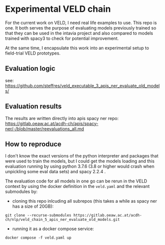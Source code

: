 # Experimental VELD chain

For the current work on VELD, I need real life examples to use. This repo is one. It both serves
the purpose of evaluating models previously trained so that they can be used in the intavia project
and also compared to models trained with spacy3 to check for potential improvement. 

At the same time, I encapsulate this work into an experimental setup to field-trial VELD 
prototypes.

## Evaluation logic

see: https://github.com/steffres/veld_executable_3_apis_ner_evaluate_old_models/

## Evaluation results

The results are written directly into apis spacy ner repo: https://gitlab.oeaw.ac.at/acdh-ch/apis/spacy-ner/-/blob/master/reevaluations_all.md 

## How to reproduce

I don't know the exact versions of the python interpreter and packages that were used to train the
models, but I could get the models loading and this evaluation running by using python 3.7.6 (3.8 
or higher would crash when unpickling some eval data sets) and spacy 2.2.4 .

The evaluation code for all models in one go can be rerun in the VELD context by using the docker 
definition in the `veld.yaml` and the relevant submodules by:

- cloning this repo inlcuding all subrepos (this takes a while as spacy ner has a size of 20GB):
```
git clone --recurse-submodules https://gitlab.oeaw.ac.at/acdh-ch/nlp/veld_chain_5_apis_ner_evaluate_old_models.git
```

- running it as a docker compose service:
```
docker compose -f veld.yaml up
```
